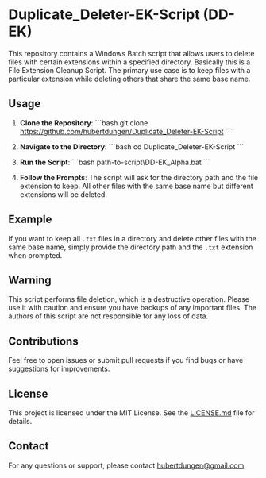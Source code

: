 # Duplicate_Deleter-EK-Script (DD-EK) 

This repository contains a Windows Batch script that allows users to delete files with certain extensions within a specified directory. Basically this is a File Extension Cleanup Script. The primary use case is to keep files with a particular extension while deleting others that share the same base name.

## Usage

1. **Clone the Repository**:
   \```bash
   git clone https://github.com/hubertdungen/Duplicate_Deleter-EK-Script
   \```

2. **Navigate to the Directory**:
   \```bash
   cd Duplicate_Deleter-EK-Script
   \```

3. **Run the Script**:
   \```bash
   path-to-script\DD-EK_Alpha.bat
   \```

4. **Follow the Prompts**: The script will ask for the directory path and the file extension to keep. All other files with the same base name but different extensions will be deleted.

## Example

If you want to keep all `.txt` files in a directory and delete other files with the same base name, simply provide the directory path and the `.txt` extension when prompted.

## Warning

This script performs file deletion, which is a destructive operation. Please use it with caution and ensure you have backups of any important files. The authors of this script are not responsible for any loss of data.

## Contributions

Feel free to open issues or submit pull requests if you find bugs or have suggestions for improvements.

## License

This project is licensed under the MIT License. See the [LICENSE.md](LICENSE.md) file for details.

## Contact

For any questions or support, please contact [hubertdungen@gmail.com](mailto:hubertdungen@gmail.com).

